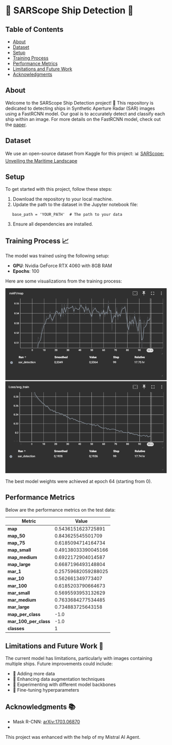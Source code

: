 # 🚢 SARScope Ship Detection 🚢

## Table of Contents
- [About](#about)
- [Dataset](#dataset)
- [Setup](#setup)
- [Training Process](#training-process)
- [Performance Metrics](#performance-metrics)
- [Limitations and Future Work](#limitations-and-future-work)
- [Acknowledgments](#acknowledgments)

## About
Welcome to the SARScope Ship Detection project! 🌊 This repository is dedicated to detecting ships in Synthetic Aperture Radar (SAR) images using a FastRCNN model. Our goal is to accurately detect and classify each ship within an image. For more details on the FastRCNN model, check out the [paper](https://arxiv.org/abs/1506.01497).

## Dataset
We use an open-source dataset from Kaggle for this project:
📊 [SARScope: Unveiling the Maritime Landscape](https://www.kaggle.com/datasets/kailaspsudheer/sarscope-unveiling-the-maritime-landscape)

## Setup
To get started with this project, follow these steps:
1. Download the repository to your local machine.
2. Update the path to the dataset in the Jupyter notebook file:
```
   base_path = 'YOUR_PATH'  # The path to your data
```

3. Ensure all dependencies are installed.

## Training Process 📈
The model was trained using the following setup:
- **GPU**: Nvidia GeForce RTX 4060 with 8GB RAM
- **Epochs**: 100

Here are some visualizations from the training process:

![mAP during the training](assets/map_score.png "mAP during the training")
![Loss during the training](assets/loss_training.png "Loss during the training")

The best model weights were achieved at epoch 64 (starting from 0).

## Performance Metrics 

Below are the performance metrics on the test data:

| Metric                | Value               |
|-----------------------|---------------------|
| **map**               | 0.5436151623725891  |
| **map_50**            | 0.843625545501709   |
| **map_75**            | 0.6185094714164734  |
| **map_small**         | 0.49138033390045166 |
| **map_medium**        | 0.6922172904014587  |
| **map_large**         | 0.6687196493148804  |
| **mar_1**             | 0.25759682059288025 |
| **mar_10**            | 0.562661349773407   |
| **mar_100**           | 0.6185203790664673  |
| **mar_small**         | 0.5695593953132629  |
| **mar_medium**        | 0.7633684277534485  |
| **mar_large**         | 0.734883725643158   |
| **map_per_class**     | -1.0                |
| **mar_100_per_class** | -1.0                |
| **classes**           | 1                   |

## Limitations and Future Work 🏁
The current model has limitations, particularly with images containing multiple ships. Future improvements could include:
- 🔹 Adding more data
- 🔹 Enhancing data augmentation techniques
- 🔹 Experimenting with different model backbones
- 🔹 Fine-tuning hyperparameters

## Acknowledgments 📚
- Mask R-CNN: [arXiv:1703.06870](https://arxiv.org/abs/1703.06870)
- 
This project was enhanced with the help of my Mistral AI Agent.
